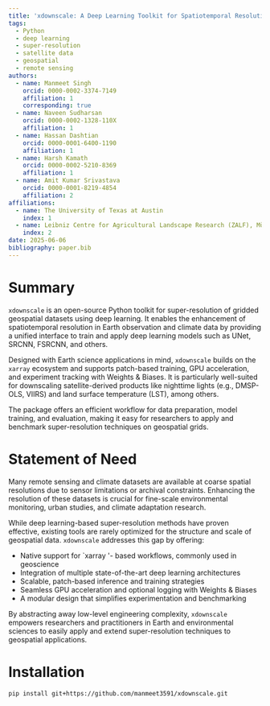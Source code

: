 ```yaml
---
title: 'xdownscale: A Deep Learning Toolkit for Spatiotemporal Resolution Enhancement of Gridded Data'
tags:
  - Python
  - deep learning
  - super-resolution
  - satellite data
  - geospatial
  - remote sensing
authors:
  - name: Manmeet Singh
    orcid: 0000-0002-3374-7149
    affiliation: 1
    corresponding: true
  - name: Naveen Sudharsan
    orcid: 0000-0002-1328-110X
    affiliation: 1
  - name: Hassan Dashtian
    orcid: 0000-0001-6400-1190
    affiliation: 1
  - name: Harsh Kamath
    orcid: 0000-0002-5210-8369
    affiliation: 1
  - name: Amit Kumar Srivastava
    orcid: 0000-0001-8219-4854
    affiliation: 2
affiliations:
  - name: The University of Texas at Austin
    index: 1
  - name: Leibniz Centre for Agricultural Landscape Research (ZALF), Müncheberg, Germany
    index: 2
date: 2025-06-06
bibliography: paper.bib
---
```


# Summary

`xdownscale` is an open-source Python toolkit for super-resolution of gridded geospatial datasets using deep learning. It enables the enhancement of spatiotemporal resolution in Earth observation and climate data by providing a unified interface to train and apply deep learning models such as UNet, SRCNN, FSRCNN, and others.

Designed with Earth science applications in mind, `xdownscale` builds on the `xarray` ecosystem and supports patch-based training, GPU acceleration, and experiment tracking with Weights & Biases. It is particularly well-suited for downscaling satellite-derived products like nighttime lights (e.g., DMSP-OLS, VIIRS) and land surface temperature (LST), among others.

The package offers an efficient workflow for data preparation, model training, and evaluation, making it easy for researchers to apply and benchmark super-resolution techniques on geospatial grids.

# Statement of Need

Many remote sensing and climate datasets are available at coarse spatial resolutions due to sensor limitations or archival constraints. Enhancing the resolution of these datasets is crucial for fine-scale environmental monitoring, urban studies, and climate adaptation research.

While deep learning-based super-resolution methods have proven effective, existing tools are rarely optimized for the structure and scale of geospatial data. `xdownscale` addresses this gap by offering:

- Native support for `xarray '- based workflows, commonly used in geoscience
- Integration of multiple state-of-the-art deep learning architectures
- Scalable, patch-based inference and training strategies
- Seamless GPU acceleration and optional logging with Weights & Biases
- A modular design that simplifies experimentation and benchmarking

By abstracting away low-level engineering complexity, `xdownscale` empowers researchers and practitioners in Earth and environmental sciences to easily apply and extend super-resolution techniques to geospatial applications.

# Installation

```bash
pip install git+https://github.com/manmeet3591/xdownscale.git
